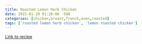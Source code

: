 ```yaml
---
title: Roasted Lemon Herb Chicken
date: 2015-01-20 01:20:00 -500
categories: [chicken,breast,french,oven,roasted]
tags: ['roasted lemon herb chicken', 'lemon roasted chicken']
---
```


[Link to recipe](http://allrecipes.com/Recipe/Roasted-Lemon-Herb-Chicken/Detail.aspx?event8=1&prop24=SR_Thumb&e11=lemon%20roasted%20chicken&e8=Quick%20Search&event10=1&e7=Recipe&soid=sr_results_p1i1)

